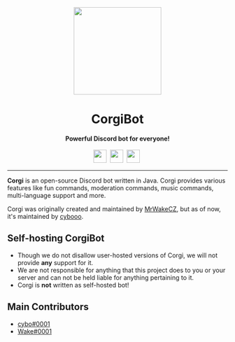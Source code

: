 <div align="center">
    <a href="https://www.cyborggg.eu/images/corgi_logo.jpg"><img src="https://www.cyborggg.eu/images/corgi_logo.jpg" height="200" width="200"></a>
    <h1>CorgiBot</h1>
    <strong>Powerful Discord bot for everyone!</strong><br><br>
    <img src="https://forthebadge.com/images/badges/made-with-java.svg" height="30">&nbsp;
    <img src="https://forthebadge.com/images/badges/built-with-love.svg" height="30">&nbsp;
    <a href="https://discord.gg/pR2tj432NS"><img src="https://img.shields.io/discord/860251548231532584.svg?style=for-the-badge" height="30"></a>&nbsp;<br>
</div>

---

**Corgi** is an open-source Discord bot written in Java. Corgi provides various features like fun
commands, moderation commands, music commands, multi-language support and more.

Corgi was originally created and maintained by [MrWakeCZ](https://github.com/MrWakeCZ), but as of now, it's maintained
by [cybooo](https://github.com/cybooo).

## Self-hosting CorgiBot

- Though we do not disallow user-hosted versions of Corgi, we will not provide **any** support for it.
- We are not responsible for anything that this project does to you or your server and can not be held liable for
  anything pertaining to it.
- Corgi is **not** written as self-hosted bot!

## Main Contributors

* [cybo#0001](https://github.com/cybooo)
* [Wake#0001](https://github.com/mrwaked)
